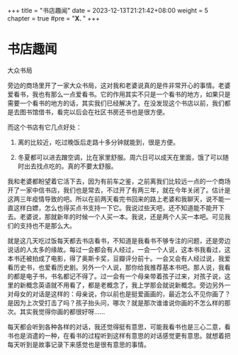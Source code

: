 +++
title = "书店趣闻"
date = 2023-12-13T21:21:42+08:00
weight = 5
chapter = true
#pre = "<b>X. </b>"
+++



# 书店趣闻

大众书局

旁边的商场里开了一家大众书局，这对我和老婆说真的是件非常开心的事情。老婆爱看书，我也有那么一点爱看书。它的作用其实不只是一个看书的地方，如果只是需要一个看书的地方的话，其实我们已经解决了。在没发现这个书店以前，我们都是去图书馆借书，看完以后会在社区书房还书也是很方便。

而这个书店有它几点好处：
1. 离的比较近，吃过晚饭后走路十多分钟就能到，很是方便。

2. 冬夏都可以进去蹭空调，比在家里舒服。周六日可以成天在里面，饿了可以随时出去找点吃的。真的不要太舒服。

我和老婆都盼望着它活下去，因为有前车之鉴，之前离我们比较远一点的一个商场开了一家中信书店，我们也是常去，不过开了有两三年，就在今年关闭了。估计是这两三年疫情导致的吧。所以在前两天看完书回来的路上老婆和我聊天，说不能一直这样白嫖，怎么也得买点书支持一下它。我说过些天吧，还不知道能不能开下去。老婆说，那就新年的时候一个人买一本。我说，还是两个人买一本吧。可见我们的支持也不是那么大。

就是这几天吃过饭每天都去书店看书，不知道是我看书不够专注的问题，还是旁边说话的人太多的缘故。每过一会都会有人经过，一会一个人说，这本书我看过，这本书还被拍成了电影，得了奥斯卡奖，豆瓣评分前十。一会又会有人经过说，我爱看历史书，也爱看历史剧。另外一个人说，那你给我推荐基本书吧。那人说，我看的都是电子书，书名都记不得了。过一会有一个母亲带着孩子过来，对孩子说，这里的新概念英语就不用看了，都是老概念了，我上学那会就说新概念。旁边另外一对母女的对话是这样的：母亲说，你以前也是挺爱画画的，最近怎么不见你画了？是因为上次受打击了吗？孩子抬头问，哪次？就是那次谁谁说你画的不怎么样的那次。其实我觉得你画的都很好呀......

每天都会听到各种各样的对话，我还觉得挺有意思，可能我看书也是三心二意，看书也是消遣的一种，在看书的过程听到这样有意思的对话感觉更有意思。就想着把每天听到是故事记录下来感觉也是很有意思的事情。
